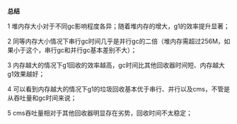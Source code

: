 **总结**

1 堆内存大小对于不同gc影响程度各异；随着堆内存的增大，g1的效率提升显著；

2 同等内存大小情况下串行gc时间几乎是并行gc的二倍（堆内存需超过256M，如果小于这个，串行gc和并行gc基本差别不大）；

3 内存越大的情况下g1回收的效率越高，gc时间比其他回收器时间短、内存越大g1效果越好；

4 可以看到内存越大的情况下g1的垃圾回收基本优于串行、并行以及cms，不管是从吞吐量和gc时间来说；

5 cms吞吐量相对于其他回收器明显存在劣势，回收时间不太稳定；
